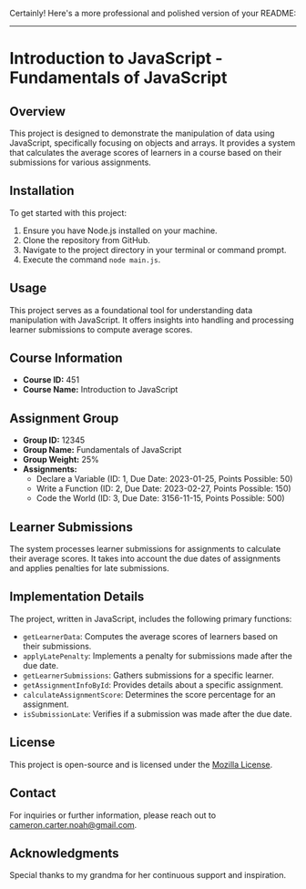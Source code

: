 Certainly! Here's a more professional and polished version of your README:

---

# Introduction to JavaScript - Fundamentals of JavaScript

## Overview

This project is designed to demonstrate the manipulation of data using JavaScript, specifically focusing on objects and arrays. It provides a system that calculates the average scores of learners in a course based on their submissions for various assignments.

## Installation

To get started with this project:

1. Ensure you have Node.js installed on your machine.
2. Clone the repository from GitHub.
3. Navigate to the project directory in your terminal or command prompt.
4. Execute the command `node main.js`.

## Usage

This project serves as a foundational tool for understanding data manipulation with JavaScript. It offers insights into handling and processing learner submissions to compute average scores.

## Course Information

- **Course ID:** 451
- **Course Name:** Introduction to JavaScript

## Assignment Group

- **Group ID:** 12345
- **Group Name:** Fundamentals of JavaScript
- **Group Weight:** 25%
- **Assignments:**
  - Declare a Variable (ID: 1, Due Date: 2023-01-25, Points Possible: 50)
  - Write a Function (ID: 2, Due Date: 2023-02-27, Points Possible: 150)
  - Code the World (ID: 3, Due Date: 3156-11-15, Points Possible: 500)

## Learner Submissions

The system processes learner submissions for assignments to calculate their average scores. It takes into account the due dates of assignments and applies penalties for late submissions.

## Implementation Details

The project, written in JavaScript, includes the following primary functions:

- `getLearnerData`: Computes the average scores of learners based on their submissions.
- `applyLatePenalty`: Implements a penalty for submissions made after the due date.
- `getLearnerSubmissions`: Gathers submissions for a specific learner.
- `getAssignmentInfoById`: Provides details about a specific assignment.
- `calculateAssignmentScore`: Determines the score percentage for an assignment.
- `isSubmissionLate`: Verifies if a submission was made after the due date.

## License

This project is open-source and is licensed under the [Mozilla License](LICENSE).

## Contact

For inquiries or further information, please reach out to cameron.carter.noah@gmail.com.

## Acknowledgments

Special thanks to my grandma for her continuous support and inspiration.
